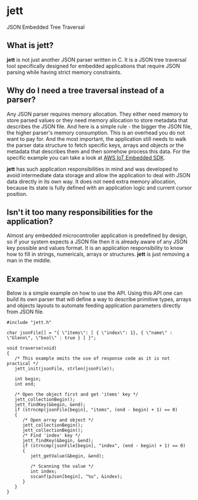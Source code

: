 # jett
JSON Embedded Tree Traversal

## What is jett?
**jett** is not just another JSON parser written in C. It is a JSON tree traversal tool specifically designed for embedded applications that require JSON parsing while having strict memory constraints.

## Why do I need a tree traversal instead of a parser?
Any JSON parser requires memory allocation. They either need memory to store parsed values or they need memory allocation to store metadata that describes the JSON file. And here is a simple rule - the bigger the JSON file, the higher parser's memory consumption. This is an overhead you do not want to pay for. And the most important, the application still needs to walk the parser data structure to fetch specific keys, arrays and objects or the metadata that describes them and then somehow process this data. For the specific example you can take a look at [AWS IoT Embedded SDK](https://github.com/aws/aws-iot-device-sdk-embedded-C/tree/v2.1.1).

**jett** has such application responsibilities in mind and was developed to avoid intermediate data storage and allow the application to deal with JSON data directly in its own way. It does not need extra memory allocation, because its state is fully defined with an application logic and current cursor position.

## Isn't it too many responsibilities for the application?
Almost any embedded microcontroller application is predefined by design, so if your system expects a JSON file then it is already aware of any JSON key possible and values format. It is an application responsibility to know how to fill in strings, numericals, arrays or structures. **jett** is just removing a man in the middle.

## Example
Below is a simple example on how to use the API. Using this API one can build its own parser that will define a way to describe primitive types, arrays and objects layouts to automate feeding application parameters directly from JSON file.
```
#include "jett.h"

char jsonFile[] = "{ \"items\": [ { \"index\": 1}, { \"name\" : \"Glenn\", \"bool\" : true } ] }";

void traverse(void)
{
   /* This example omits the use of response code as it is not practical */
   jett_init(jsonFile, strlen(jsonFile));

   int begin;
   int end;

   /* Open the object first and get 'items' key */
   jett_collectionBegin();
   jett_findKey(&begin, &end);
   if (strncmp(jsonFile[begin], "items", (end - begin) + 1) == 0)
   {
      /* Open array and object */
      jett_collectionBegin();
      jett_collectionBegin();
      /* Find 'index' key */
      jett_findKey(&begin, &end);
      if (strncmp(jsonFile[begin], "index", (end - begin) + 1) == 0)
      {
         jett_getValue(&begin, &end);

         /* Scanning the value */
         int index;
         sscanf(pJson[begin], "%u", &index);
      }
   }
}
```

